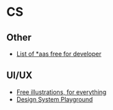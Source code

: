 # CS

## Other
- [List of *aas free for developer](https://free-for.dev/#/?id=ci-cd)

## UI/UX
- [Free illustrations, for everything](https://www.glazestock.com)
- [Design System Playground](https://design-system-playground.netlify.com/)
